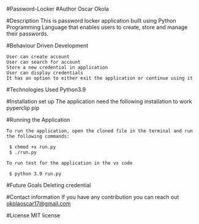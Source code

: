 #Password-Locker
#Author
Oscar Okola

#Description
This is password locker application built using Python Programming Language that enables users to create, store and manage their passwords. 

#Behaviour Driven Development

    User can create account
    User can search for account
    Store a new credential in application
    User can display credentials
    It has an option to either exit the application or continue using it


#Technologies Used
  Python3.9

#Installation set up
The application need the following installation to work
    pyperclip
    pip


#Running the Application

    To run the application, open the cloned file in the terminal and run the following commands:

     $ chmod +x run.py
     $ ./run.py

    To run test for the application in the vs code

     $ python 3.9 run.py
#Future Goals
Deleting credential

#Contact information
If you have any contribution you can reach out okolaoscar17@gmail.com

#License
MIT license

